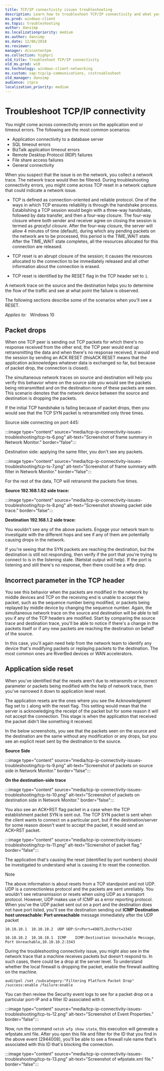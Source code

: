 ```yaml
---
title: TCP/IP connectivity issues troubleshooting
description: Learn how to troubleshoot TCP/IP connectivity and what you should do if you come across TCP reset in a network capture.
ms.prod: windows-client
ms.topic: troubleshooting
author: dansimp
ms.localizationpriority: medium
ms.author: dansimp
ms.date: 12/06/2018
ms.reviewer: 
manager: dcscontentpm
ms.collection: highpri
old_title: Troubleshoot TCP/IP connectivity
old_ms.prod: w10
ms.technology: windows-client-networking
ms.custom: sap:tcp/ip-communications, csstroubleshoot
old_manager: dansimp
audience: itpro
localization_priority: medium
---
```


# Troubleshoot TCP/IP connectivity

You might come across connectivity errors on the application end or timeout errors. The following are the most common scenarios:
- Application connectivity to a database server
- SQL timeout errors
- BizTalk application timeout errors
- Remote Desktop Protocol (RDP) failures
- File share access failures
- General connectivity
 
When you suspect that the issue is on the network, you collect a network trace. The network trace would then be filtered. During troubleshooting connectivity errors, you might come across TCP reset in a network capture that could indicate a network issue.  
 
* TCP is defined as connection-oriented and reliable protocol. One of the ways in which TCP ensures reliability is through the handshake process. Establishing a TCP session would begin with a three-way handshake, followed by data transfer, and then a four-way closure. The four-way closure where both sender and receiver agree on closing the session is termed as *graceful closure*. After the four-way closure, the server will allow 4 minutes of time (default), during which any pending packets on the network are to be processed, this period is the TIME_WAIT state. After the TIME_WAIT state completes, all the resources allocated for this connection are released.  
 
* TCP reset is an abrupt closure of the session; it causes the resources allocated to the connection to be immediately released and all other information about the connection is erased.  
 
* TCP reset is identified by the RESET flag in the TCP header set to `1`.  
 
A network trace on the source and the destination helps you to determine the flow of the traffic and see at what point the failure is observed.  
 
The following sections describe some of the scenarios when you'll see a RESET. 
 
_Applies to:_ &nbsp; Windows 10

## Packet drops
 
When one TCP peer is sending out TCP packets for which there's no response received from the other end, the TCP peer would end up retransmitting the data and when there's no response received, it would end the session by sending an ACK RESET (thisACK RESET means that the application acknowledges whatever data is exchanged so far, but because of packet drop, the connection is closed).  
 
The simultaneous network traces on source and destination will help you verify this behavior where on the source side you would see the packets being retransmitted and on the destination none of these packets are seen. This scenario denotes that the network device between the source and destination is dropping the packets. 
 
If the initial TCP handshake is failing because of packet drops, then you would see that the TCP SYN packet is retransmitted only three times. 
    
Source side connecting on port 445:

:::image type="content" source="media/tcp-ip-connectivity-issues-troubleshooting/tcp-ts-6.png" alt-text="Screenshot of frame summary in Network Monitor." border="false":::

Destination side: applying the same filter, you don't see any packets.

:::image type="content" source="media/tcp-ip-connectivity-issues-troubleshooting/tcp-ts-7.png" alt-text="Screenshot of frame summary with filter in Network Monitor." border="false":::

For the rest of the data, TCP will retransmit the packets five times.

**Source 192.168.1.62 side trace:**

:::image type="content" source="media/tcp-ip-connectivity-issues-troubleshooting/tcp-ts-8.png" alt-text="Screenshot showing packet side trace." border="false":::

**Destination 192.168.1.2 side trace:**
     
You wouldn't see any of the above packets. Engage your network team to investigate with the different hops and see if any of them are potentially causing drops in the network.
    
If you're seeing that the SYN packets are reaching the destination, but the destination is still not responding, then verify if the port that you're trying to connect to is in the listening state. (Netstat output will help). If the port is listening and still there's no response, then there could be a wfp drop.  
 
## Incorrect parameter in the TCP header
 
You see this behavior when the packets are modified in the network by middle devices and TCP on the receiving end is unable to accept the packet, such as the sequence number being modified, or packets being replayed by middle device by changing the sequence number. Again, the simultaneous network trace on the source and destination will be able to tell you if any of the TCP headers are modified. Start by comparing the source trace and destination trace, you'll be able to notice if there's a change in the packets itself or if any new packets are reaching the destination on behalf of the source.  
 
In this case, you'll again need help from the network team to identify any device that's modifying packets or replaying packets to the destination. The most common ones are RiverBed devices or WAN accelerators. 
 
     
## Application side reset
 
When you've identified that the resets aren't due to retransmits or incorrect parameter or packets being modified with the help of network trace, then you've narrowed it down to application level reset.
    
The application resets are the ones where you see the Acknowledgment flag set to `1` along with the reset flag. This setting would mean that the server is acknowledging the receipt of the packet but for some reason it will not accept the connection. This stage is when the application that received the packet didn't like something it received.  
 
In the below screenshots, you see that the packets seen on the source and the destination are the same without any modification or any drops, but you see an explicit reset sent by the destination to the source.
    
**Source Side**

:::image type="content" source="media/tcp-ip-connectivity-issues-troubleshooting/tcp-ts-9.png" alt-text="Screenshot of packets on source side in Network Monitor." border="false":::

**On the destination-side trace** 

:::image type="content" source="media/tcp-ip-connectivity-issues-troubleshooting/tcp-ts-10.png" alt-text="Screenshot of packets on destination side in Network Monitor." border="false":::

You also see an ACK+RST flag packet in a case when the TCP establishment packet SYN is sent out. The TCP SYN packet is sent when the client wants to connect on a particular port, but if the destination/server for some reason doesn't want to accept the packet, it would send an ACK+RST packet.  

:::image type="content" source="media/tcp-ip-connectivity-issues-troubleshooting/tcp-ts-11.png" alt-text="Screenshot of packet flag." border="false":::

The application that's causing the reset (identified by port numbers) should be investigated to understand what is causing it to reset the connection. 
 
>[!Note]
>The above information is about resets from a TCP standpoint and not UDP. UDP is a connectionless protocol and the packets are sent unreliably. You wouldn't see retransmission or resets when using UDP as a transport protocol. However, UDP makes use of ICMP as a error reporting protocol. When you've the UDP packet sent out on a port and the destination does not have port listed, you'll see the destination sending out  **ICMP Destination host unreachable: Port unreachable** message immediately after the UDP packet
 
 
```
10.10.10.1  10.10.10.2  UDP UDP:SrcPort=49875,DstPort=3343
 
10.10.10.2  10.10.10.1  ICMP    ICMP:Destination Unreachable Message, Port Unreachable,10.10.10.2:3343
```
 
 
During the troubleshooting connectivity issue, you might also see in the network trace that a machine receives packets but doesn't respond to. In such cases, there could be a drop at the server level. To understand whether the local firewall is dropping the packet, enable the firewall auditing on the machine.
 
```
auditpol /set /subcategory:"Filtering Platform Packet Drop" /success:enable /failure:enable
```
 
You can then review the Security event logs to see for a packet drop on a particular port-IP and a filter ID associated with it.

:::image type="content" source="media/tcp-ip-connectivity-issues-troubleshooting/tcp-ts-12.png" alt-text="Screenshot of Event Properties." border="false":::

Now, run the command `netsh wfp show state`, this execution will generate a wfpstate.xml file. After you open this file and filter for the ID that you find in the above event (2944008), you'll be able to see a firewall rule name that's associated with this ID that's blocking the connection.

:::image type="content" source="media/tcp-ip-connectivity-issues-troubleshooting/tcp-ts-13.png" alt-text="Screenshot of wfpstate.xml file." border="false":::
